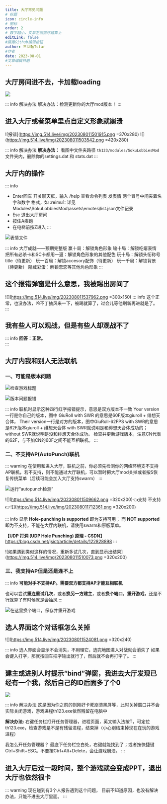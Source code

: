 ```yaml
---
title: 大厅常见问题
# 标题
icon: circle-info
# 图标
order: 2
# 数字越小，文章左侧排序越靠上
editLink: false
#禁用Github编辑按钮
author: 三回転Tstar
#作者
date: 2023-08-01
#文章编辑日期
---
```


## **大厅房间进不去，卡加载loading**
![](https://img.514.live/img/202308011448270.png)

::: info 解决办法
解决办法：检测更新你的大厅mod版本！
:::

## **进入大厅或者菜单里点自定义形象就崩溃**
![报错](https://img.514.live/img/202308011501915.png =370x280) ![](https://img.514.live/img/202308011503542.png =420x280)

::: info 解决办法
**解决办法：** 看图中文件夹路径 `th123/modules/SokuLobbiesMod` 文件夹内，删除你的settings.dat 和 stats.dat 
:::


## **大厅内的操作**
::: info
- Enter回车 开关聊天框，输入 /help 查看命令列表 
发表情   两个冒号中间夹着名字和数字  格式，如   :reimu1: 
详见Modules\SokuLobbiesMod\assets\emotes\list.json文件记录
- Esc 退出大厅房间
- 按住A疾跑
- 在电梯前按Z进入
:::

![表情文件](https://img.514.live/img/202308011535349.png)

::: info 大厅成就——预期完整版
赢十局：解锁角色形象
输十局：解锁吃瘪表情
把所有必杀卡和SC卡都用一遍：解锁角色形象的其他配色
玩十局：解锁头衔称号 title（待更新）
玩一百局：解锁accesory配饰（待更新）
玩一千局：解锁背景（待更新）
隐藏彩蛋：解锁恋恋等其他角色形象
:::

## **这个报错弹窗是什么意思，我被踢出房间了**
![](https://img.514.live/img/202308011537962.png =300x150)
::: info
这个正常，也没办法，冷不丁抽风来一下，被踢就算了，过会儿等他刷新再进就是了。
:::


## **我有些人可以观战，但是有些人却观战不了**
::: info
**回答：正常。**  
:::


## **大厅内我和别人无法联机**
### 一、可能是版本问题
![检查游戏标题](https://img.514.live/img/202308011505317.png)

![版本问题报错](https://img.514.live/img/202308011506961.png)

::: info
联机时显示这种四行红字报错提示，意思是双方版本不一致
Your version一行是你自己的版本，图中 GiuRoll with SWR 的意思是60F版本giuroll + 绯想天合体，
Their version一行是对方的版本，图中GiuRoll-62FPS with SWR的意思是62F版本giuroll  + 绯想天合体
with SWR就说明是和绯想天合体成功的；without SWR就说明是没和绯想天合体成功。
检查并更新游戏版本，注意CN代表的62F，与不加CN的60F之间不能互相联机。
:::

### 二、不支持AP(AutoPunch)联机

::: warning
在使用和进入大厅，联机之前，你必须先检测你的网络环境支不支持AP联机，若不支持，则不能通过大厅联机，可以暂时把大厅mod关掉或者按S恢复传统菜单（后续可能会加入大厅支持swarm）
:::

![运行“autopunch检测”](https://img.514.live/img/202308011508215.png)

![](https://img.514.live/img/202308011509662.png =320x200)👈支持 不支持👉![](https://img.514.live/img/202308011712361.png =320x200)

::: info
显示 **Hole-punching is supported** 即为支持可用；
而 **NOT supported** 即为不支持，不能在大厅内联机，请使用swarm和原版菜单。

**【UDP 打洞 (UDP Hole Punching) 原理 - CSDN】**
 https://blog.csdn.net/jsict/article/details/122828898
:::

![如果遇到类似这样的情况，重新多试几次，直到显示出结果](https://img.514.live/img/202308011510073.png =320x200)



### 三、我支持AP但是还是连不上
::: info 
**可能对手不支持AP。需要双方都支持AP才能互相联机**

也可以尝试**重连重试几次**，或者**换另一方建主**，或者**换个端口**，**重开游戏**，还是不行就算了有时候就是会抽风
:::

![在这里换个端口，保存并重开游戏](https://img.514.live/img/202308011514407.png)

## **选人界面这个对话框怎么关掉**
![](https://img.514.live/img/202308011524081.png =320x240)

::: info
选人界面会显示不会消失，不用理它，选完地图进入对战就会消失了
如果会键入打字，那就按回车把字输出就行了，然后就不会再打字了。
:::

## **建主或进别人时提示“bind”弹窗，我进去大厅发现已经有一个我，然后自己的ID后面多了个0**

![](https://img.514.live/img/202308011547645.png)

::: info 解决办法
这是因为你之前的则刚好卡死崩溃黑屏等，此时关掉窗口并不会实际关闭游戏，游戏进程th123.exe依然残留在电脑中

**解决办法:** 右键任务栏打开任务管理器，进程页面，英文输入法按T，可定位th123.exe，检查游戏是不是有残留进程，结束掉（小心别结束掉现在在玩的游戏进程）

我怎么开任务管理器？
最底下任务栏空白处，右键就能找到了；或者按快捷键Ctrl+Shift+ESC。不要按Ctrl+Alt+Delete，会让游戏崩溃。
:::

## 进入大厅后过一段时间，整个游戏就会变成PPT，退出大厅也依然很卡

::: warning
现在碰到有3个人报告遇到这个问题，
目前不知道原因，也没有解决办法，只能不进去大厅里面。
:::

